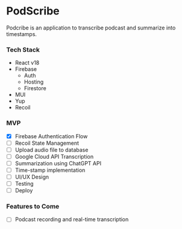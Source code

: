# PodScribe

Podcribe is an application to transcribe podcast and summarize into timestamps.

### Tech Stack

- React v18
- Firebase
  - Auth
  - Hosting
  - Firestore
- MUI
- Yup
- Recoil

### MVP

- [x] Firebase Authentication Flow
- [ ] Recoil State Management
- [ ] Upload audio file to database
- [ ] Google Cloud API Transcription
- [ ] Summarization using ChatGPT API
- [ ] Time-stamp implementation
- [ ] UI/UX Design
- [ ] Testing
- [ ] Deploy

### Features to Come

- [ ] Podcast recording and real-time transcription
